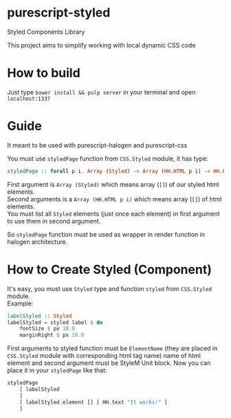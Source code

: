 # purescript-styled
Styled Components Library

This project aims to simplify working with local dynamic CSS code

# How to build
Just type ``bower install && pulp server`` in your terminal and open ``localhost:1337``

# Guide
It meant to be used with purescript-halogen and purescript-css

You must use ``styledPage`` function from ``CSS.Styled`` module, it has type:
```purescript
styledPage :: forall p i. Array (Styled) -> Array (HH.HTML p i) -> HH.HTML p i
```

First argument is ``Array (Styled)`` which means array (``[]``) of our styled html elements.<br />
Second arguments is a ``Array (HH.HTML p i)`` which means array (``[]``) of html elements.<br />
You must list all ``Styled`` elements (just once each element) in first argument to use them in second argument.

So ``styledPage`` function must be used as wrapper in render function in halogen architecture.<br />

# How to Create Styled (Component)
It's easy, you must use ``Styled`` type and function ``styled`` from ``CSS.Styled`` module.<br />
Example:
```purescript
labelStyled :: Styled
labelStyled = styled label $ do
    fontSize $ px 18.0
    marginRight $ px 20.0
```
First arguments to styled function must be ``ElementName`` (they are placed in ``CSS.Styled`` module with corresponding html tag name) name of html element and second argument must be StyleM Unit block.
Now you can place it in your ``styledPage`` like that:
```purescript
styledPage
    [ labelStyled
    ]
    [ labelStyled.element [] [ HH.text "It works!" ]
    ]
```